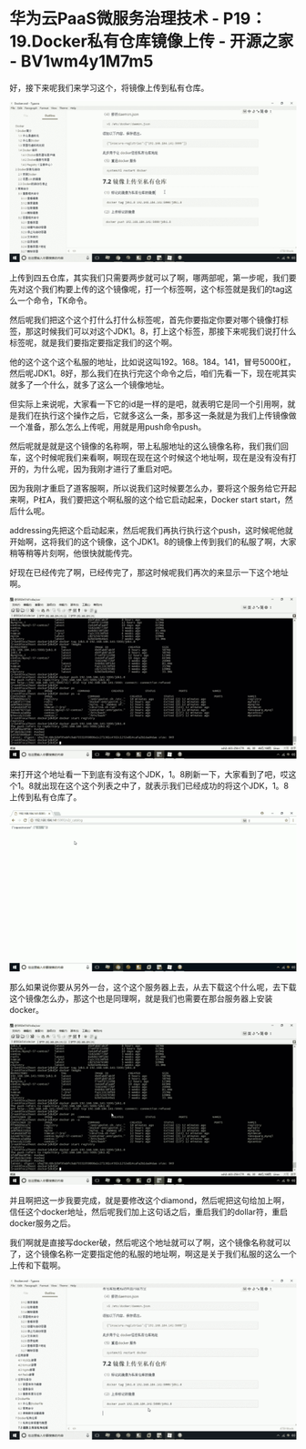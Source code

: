 # 华为云PaaS微服务治理技术 - P19：19.Docker私有仓库镜像上传 - 开源之家 - BV1wm4y1M7m5

好，接下来呢我们来学习这个，将镜像上传到私有仓库。

![](img/fa7f1e71859c2561abc4683a1b6d4811_1.png)

上传到四五仓库，其实我们只需要两步就可以了啊，哪两部呢，第一步呢，我们要先对这个我们构要上传的这个镜像呢，打一个标签啊，这个标签就是我们的tag这么一个命令，TK命令。

然后呢我们把这个这个打什么打什么标签呢，首先你要指定你要对哪个镜像打标签，那这时候我们可以对这个JDK1。8，打上这个标签，那接下来呢我们说打什么标签呢，就是我们要指定要指定我们的这个啊。

他的这个这个这个私服的地址，比如说这叫192。168。184。141，冒号5000杠，然后呢JDK1。8好，那么我们在执行完这个命令之后，咱们先看一下，现在呢其实就多了一个什么，就多了这么一个镜像地址。

但实际上来说呢，大家看一下它的id是一样的是吧，就表明它是同一个引用啊，就是我们在执行这个操作之后，它就多这么一条，那多这一条就是为我们上传镜像做一个准备，那么怎么上传呢，用就是用push命令push。

然后呢就是就是这个镜像的名称啊，带上私服地址的这么镜像名称，我们我们回车，这个时候呢我们来看啊，啊现在现在这个时候这个地址啊，现在是没有没有打开的，为什么呢，因为我刚才进行了重启对吧。

因为我刚才重启了道客服啊，所以说我们这时候要怎么办，要将这个服务给它开起来啊，P杠A，我们要把这个啊私服的这个给它启动起来，Docker start start，然后什么呢。

addressing先把这个启动起来，然后呢我们再执行执行这个push，这时候呢他就开始啊，这将我们的这个镜像，这个JDK1。8的镜像上传到我们的私服了啊，大家稍等稍等片刻啊，他很快就能传完。

好现在已经传完了啊，已经传完了，那这时候呢我们再次的来显示一下这个地址啊。

![](img/fa7f1e71859c2561abc4683a1b6d4811_3.png)

来打开这个地址看一下到底有没有这个JDK，1。8刷新一下，大家看到了吧，哎这个1。8就出现在这个这个列表之中了，就表示我们已经成功的将这个JDK，1。8上传到私有仓库了。



![](img/fa7f1e71859c2561abc4683a1b6d4811_5.png)

那么如果说你要从另外一台，这个这个服务器上去，从去下载这个什么呢，去下载这个镜像怎么办，那这个也是同理啊，就是我们也需要在那台服务器上安装docker。



![](img/fa7f1e71859c2561abc4683a1b6d4811_7.png)

并且啊把这一步我要完成，就是要修改这个diamond，然后呢把这句给加上啊，信任这个docker地址，然后呢我们加上这句话之后，重启我们的dollar符，重启docker服务之后。

我们啊就是直接写docker破，然后呢这个地址就可以了啊，这个镜像名称就可以了，这个镜像名称一定要指定他的私服的地址啊，啊这是关于我们私服的这么一个上传和下载啊。



![](img/fa7f1e71859c2561abc4683a1b6d4811_9.png)